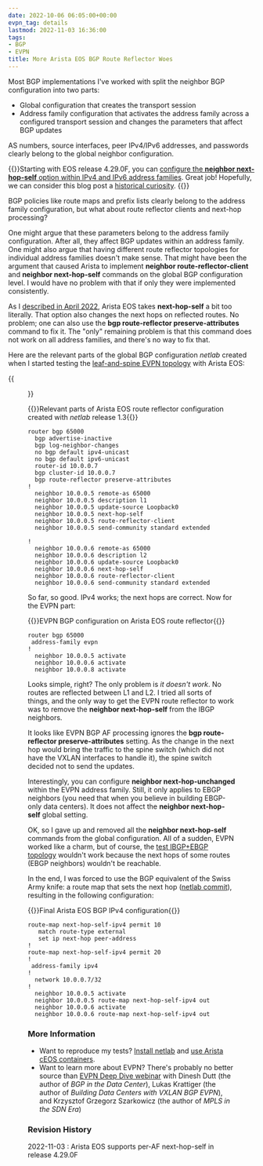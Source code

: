 ```yaml
---
date: 2022-10-06 06:05:00+00:00
evpn_tag: details
lastmod: 2022-11-03 16:36:00
tags:
- BGP
- EVPN
title: More Arista EOS BGP Route Reflector Woes
---
```

Most BGP implementations I've worked with split the neighbor BGP configuration into two parts:

* Global configuration that creates the transport session
* Address family configuration that activates the address family across a configured transport session and changes the parameters that affect BGP updates

AS numbers, source interfaces, peer IPv4/IPv6 addresses, and passwords clearly belong to the global neighbor configuration.

{{<note info>}}Starting with EOS release 4.29.0F, you can [configure the **neighbor next-hop-self** option within IPv4 and IPv6 address families](https://www.arista.com/en/support/toi/eos-4-29-0f/16340-next-hop-self-in-address-family-mode-for-ipv4-and-ipv6-unicast). Great job! Hopefully, we can consider this blog post a [historical curiosity](https://xkcd.com/979/).
{{</note>}}
<!--more-->
BGP policies like route maps and prefix lists clearly belong to the address family configuration, but what about route reflector clients and next-hop processing?

One might argue that these parameters belong to the address family configuration. After all, they affect BGP updates within an address family. One might also argue that having different route reflector topologies for individual address families doesn't make sense. That might have been the argument that caused Arista to implement **neighbor route-reflector-client** and **neighbor next-hop-self** commands on the global BGP configuration level. I would have no problem with that if only they were implemented consistently.

As I [described in April 2022](https://blog.ipspace.net/2022/04/eos-route-reflector-next-hop-self.html), Arista EOS takes **next-hop-self** a bit too literally. That option also changes the next hops on reflected routes. No problem; one can also use the **bgp route-reflector preserve-attributes** command to fix it. The "only" remaining problem is that this command does not work on all address families, and there's no way to fix that.

Here are the relevant parts of the global BGP configuration *netlab* created when I started testing the [leaf-and-spine EVPN topology](https://github.com/ipspace/netlab/blob/dev/tests/integration/evpn/vxlan-bridging-leaf-spine.yml) with Arista EOS:

{{<figure src="/2022/10/vxlan-evpn-eos-topology.png" caption="BGP session topology">}}

{{<cc>}}Relevant parts of Arista EOS route reflector configuration created with *netlab* release 1.3{{</cc>}}
```
router bgp 65000
  bgp advertise-inactive
  bgp log-neighbor-changes
  no bgp default ipv4-unicast
  no bgp default ipv6-unicast
  router-id 10.0.0.7
  bgp cluster-id 10.0.0.7
  bgp route-reflector preserve-attributes
!
  neighbor 10.0.0.5 remote-as 65000
  neighbor 10.0.0.5 description l1
  neighbor 10.0.0.5 update-source Loopback0
  neighbor 10.0.0.5 next-hop-self
  neighbor 10.0.0.5 route-reflector-client
  neighbor 10.0.0.5 send-community standard extended

!
  neighbor 10.0.0.6 remote-as 65000
  neighbor 10.0.0.6 description l2
  neighbor 10.0.0.6 update-source Loopback0
  neighbor 10.0.0.6 next-hop-self
  neighbor 10.0.0.6 route-reflector-client
  neighbor 10.0.0.6 send-community standard extended
```

So far, so good. IPv4 works; the next hops are correct. Now for the EVPN part:

{{<cc>}}EVPN BGP configuration on Arista EOS route reflector{{</cc>}}
```
router bgp 65000
 address-family evpn
!
  neighbor 10.0.0.5 activate
  neighbor 10.0.0.6 activate
  neighbor 10.0.0.8 activate
```

Looks simple, right? The only problem is *it doesn't work*. No routes are reflected between L1 and L2. I tried all sorts of things, and the only way to get the EVPN route reflector to work was to remove the **neighbor next-hop-self** from the IBGP neighbors.

It looks like EVPN BGP AF processing ignores the **bgp route-reflector preserve-attributes** setting. As the change in the next hop would bring the traffic to the spine switch (which did not have the VXLAN interfaces to handle it), the spine switch decided not to send the updates.

Interestingly, you can configure **neighbor next-hop-unchanged**  within the EVPN address family. Still, it only applies to EBGP neighbors (you need that when you believe in building EBGP-only data centers). It does not affect the **neighbor next-hop-self** global setting.

OK, so I gave up and removed all the **neighbor next-hop-self** commands from the global configuration. All of a sudden, EVPN worked like a charm, but of course, the [test IBGP+EBGP topology](https://github.com/ipspace/netlab/blob/dev/tests/integration/bgp/ibgp-ebgp.yml) wouldn't work because the next hops of some routes (EBGP neighbors) wouldn't be reachable.

In the end, I was forced to use the BGP equivalent of the Swiss Army knife: a route map that sets the next hop ([netlab commit](https://github.com/ipspace/netlab/commit/be1c546aeb029960f231f3382ccf0768c918656a)), resulting in the following configuration:

{{<cc>}}Final Arista EOS BGP IPv4 configuration{{</cc>}}
```
route-map next-hop-self-ipv4 permit 10
   match route-type external
   set ip next-hop peer-address
!
route-map next-hop-self-ipv4 permit 20
!
 address-family ipv4
!
  network 10.0.0.7/32
!
  neighbor 10.0.0.5 activate
  neighbor 10.0.0.5 route-map next-hop-self-ipv4 out
  neighbor 10.0.0.6 activate
  neighbor 10.0.0.6 route-map next-hop-self-ipv4 out
```

### More Information

* Want to reproduce my tests? [Install netlab](https://netlab.tools/install/) and [use Arista cEOS containers](https://netlab.tools/labs/ceos/).
* Want to learn more about EVPN? There's probably no better source than [EVPN Deep Dive webinar](https://www.ipspace.net/EVPN_Technical_Deep_Dive) with Dinesh Dutt (the author of *BGP in the Data Center*), Lukas Krattiger (the author of *Building Data Centers with VXLAN BGP EVPN*), and Krzysztof Grzegorz Szarkowicz (the author of *MPLS in the SDN Era*)

### Revision History

2022-11-03
: Arista EOS supports per-AF next-hop-self in release 4.29.0F
